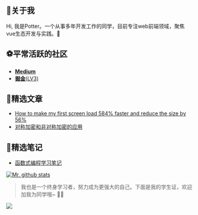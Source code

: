 <!--
**yxw007/yxw007** is a ✨ _special_ ✨ repository because its `README.md` (this file) appears on your GitHub profile.

Here are some ideas to get you started:

- 🔭 I’m currently working on ...
- 🌱 I’m currently learning ...
- 👯 I’m looking to collaborate on ...
- 🤔 I’m looking for help with ...
- 💬 Ask me about ...
- 📫 How to reach me: ...
- 😄 Pronouns: ...
- ⚡ Fun fact: ...
-->

## 🚀关于我 

Hi, 我是Potter。一个从事多年开发工作的同学，目前专注web前端领域，聚焦vue生态开发与实践。💪

## ⚽平常活跃的社区
- [**Medium**](https://medium.com/@yxw007)
- [**掘金**(LV3)](https://juejin.cn/user/976022054640718)

## 🎇精选文章
- [How to make my first screen load 584% faster and reduce the size by 56%](https://medium.com/@yxw007/how-to-make-my-first-screen-load-584-faster-and-reduce-the-size-by-131-85351aa7bb4b)
- [对称加密和非对称加密的应用](https://juejin.cn/post/6913544153859096590)

## 🎉精选笔记
- [函数式编程学习笔记](https://yanxuewen.cn/ES6_Functional_Programming)

[![Mr. github stats](https://github-readme-stats.vercel.app/api?username=yxw007)](https://vuescrolljs.yvescoding.org/)

> 我也是一个终身学习者，努力成为更强大的自己。下面是我的学生证，欢迎加我为同学哦~ 🥰🥃
<image src="https://cdn.jsdelivr.net/gh/yxw007/BlogPicBed@master/img/20221020224509.png" style="width='230px';height='340px'"/>

